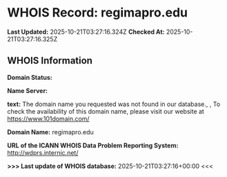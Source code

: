 # WHOIS Record: regimapro.edu

**Last Updated:** 2025-10-21T03:27:16.324Z
**Checked At:** 2025-10-21T03:27:16.325Z

## WHOIS Information

**Domain Status:** 

**Name Server:** 

**text:** The domain name you requested was not found in our database., , To check the availability of this domain name, please visit our website at https://www.101domain.com/

**Domain Name:** regimapro.edu

**URL of the ICANN WHOIS Data Problem Reporting System:** http://wdprs.internic.net/

**>>> Last update of WHOIS database:** 2025-10-21T03:27:16+00:00 <<<

